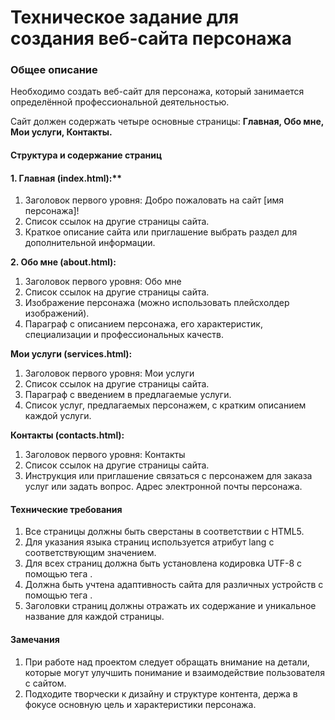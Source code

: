 # Техническое задание для создания веб-сайта персонажа
### Общее описание
Необходимо создать веб-сайт для персонажа, который занимается определённой профессиональной деятельностью.  

Сайт должен содержать четыре основные страницы: **Главная, Обо мне, Мои услуги, Контакты.**

#### Структура и содержание страниц
#### 1. Главная (index.html):**

1. Заголовок первого уровня: Добро пожаловать на сайт [имя персонажа]!
2. Список ссылок на другие страницы сайта.
3. Краткое описание сайта или приглашение выбрать раздел для дополнительной информации.


**2. Обо мне (about.html):**

1. Заголовок первого уровня: Обо мне
2. Список ссылок на другие страницы сайта.
3. Изображение персонажа (можно использовать плейсхолдер изображений).
3. Параграф с описанием персонажа, его характеристик, специализации и профессиональных качеств.

**Мои услуги (services.html):**

1. Заголовок первого уровня: Мои услуги
2. Список ссылок на другие страницы сайта.
3. Параграф с введением в предлагаемые услуги.
4. Список услуг, предлагаемых персонажем, с кратким описанием каждой услуги.

**Контакты (contacts.html):**

1. Заголовок первого уровня: Контакты
2. Список ссылок на другие страницы сайта.
4. Инструкция или приглашение связаться с персонажем для заказа услуг или задать вопрос.
Адрес электронной почты персонажа.

#### Технические требования
1. Все страницы должны быть сверстаны в соответствии с HTML5.
2. Для указания языка страниц используется атрибут lang с соответствующим значением.
3. Для всех страниц должна быть установлена кодировка UTF-8 с помощью тега <meta charset="UTF-8">.
3. Должна быть учтена адаптивность сайта для различных устройств с помощью тега <meta name="viewport" content="width=device-width, initial-scale=1.0">.
4. Заголовки страниц должны отражать их содержание и уникальное название для каждой страницы.
#### Замечания
1. При работе над проектом следует обращать внимание на детали, которые могут улучшить понимание и взаимодействие пользователя с сайтом.
2. Подходите творчески к дизайну и структуре контента, держа в фокусе основную цель и характеристики персонажа.
